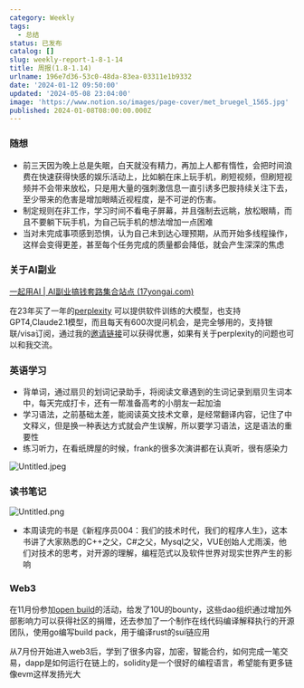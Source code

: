 ```yaml
---
category: Weekly
tags:
  - 总结
status: 已发布
catalog: []
slug: weekly-report-1-8-1-14
title: 周报(1.8-1.14)
urlname: 196e7d36-53c0-48da-83ea-03311e1b9332
date: '2024-01-12 09:50:00'
updated: '2024-05-08 23:04:00'
image: 'https://www.notion.so/images/page-cover/met_bruegel_1565.jpg'
published: 2024-01-08T08:00:00.000Z
---
```


### 随想

- 前三天因为晚上总是失眠，白天就没有精力，再加上人都有惰性，会把时间浪费在快速获得快感的娱乐活动上，比如躺在床上玩手机，刷短视频，但刷短视频并不会带来放松，只是用大量的强刺激信息一直引诱多巴胺持续关注下去，至少带来的危害是增加眼睛近视程度，是不可逆的伤害。
- 制定规则在非工作，学习时间不看电子屏幕，并且强制去远眺，放松眼睛，而且不要躺下玩手机，为自己玩手机的想法增加一点困难
- 当对未完成事项感到恐惧，认为自己未到达心理预期，从而开始多线程操作，这样会变得更差，甚至每个任务完成的质量都会降低，就会产生深深的焦虑

### 关于AI副业


[一起用AI | AI副业搞钱套路集合站点 (17yongai.com)](https://17yongai.com/)


在23年买了一年的[perplexity](https://www.perplexity.ai/) 可以提供软件训练的大模型，也支持GPT4,Claude2.1模型，而且每天有600次提问机会，是完全够用的，支持银联/visa订阅，通过我的[邀请链接](https://perplexity.ai/pro?referral_code=SGJ7X87B)可以获得优惠，如果有关于perplexity的问题也可以和我交流。


### 英语学习

- 背单词，通过扇贝的划词记录助手，将阅读文章遇到的生词记录到扇贝生词本中，每天完成打卡，还有一帮准备高考的小朋友一起加油
- 学习语法，之前基础太差，能阅读英文技术文章，是经常翻译内容，记住了中文释义，但是换一种表达方式就会产生误解，所以要学习语法，这是语法的重要性
- 练习听力，在看纸牌屋的时候，frank的很多次演讲都在认真听，很有感染力

![Untitled.jpeg](https://prod-files-secure.s3.us-west-2.amazonaws.com/5d24fe63-e567-4804-86f9-9fdc62e13082/c33f3733-be40-431e-a494-10399ac86f32/Untitled.jpeg?X-Amz-Algorithm=AWS4-HMAC-SHA256&X-Amz-Content-Sha256=UNSIGNED-PAYLOAD&X-Amz-Credential=ASIAZI2LB466YHEEPCC7%2F20250304%2Fus-west-2%2Fs3%2Faws4_request&X-Amz-Date=20250304T213419Z&X-Amz-Expires=3600&X-Amz-Security-Token=IQoJb3JpZ2luX2VjEL3%2F%2F%2F%2F%2F%2F%2F%2F%2F%2FwEaCXVzLXdlc3QtMiJGMEQCIGU8yFLudFE5IQmZOlkxxTU%2B5AEyX6GdNpxhZpy6npvdAiAd%2BUCfRULBzFcrMnLACG4R%2F7ODFsWTqMZ4oFpzmEU58CqIBAj2%2F%2F%2F%2F%2F%2F%2F%2F%2F%2F8BEAAaDDYzNzQyMzE4MzgwNSIMQHVL4VEN%2FUrhHI0mKtwDCbQSEvaRQw%2BQiFsZevIq4pMRase7DKLcR7BAItaC%2FpJh5naFwrE11GnoKYujuadGWOvXtUamSOiq5MTjOd7mulLn69pmQtWN%2B19ycs32l1BF3heWjXgxzJO0BLL1rr9StfYzypuCLC9reJ1tMlAwn5Ie5nv61MJW4Vlp3te%2Fqkgin8FO80iO3HM4wApkN5SEu9vLBO3R3KEJGxFHNWmjVQEa%2Fn9C2BoxHgIxCw03JpvzMdi21iuOuWdM%2Bowze7UZZD8lEeU8usMS6OUSC76U4fyYONzOARY1XW2diuSE%2FNfZc0wmB0gXIU91P7TUxBZp34mBU%2B0Rl1k%2BqnPk5NtkhuAzIv6MsfJf3xpS21Gn%2Bxpz3gwY%2FF1ceLPL1S1PsyQDV%2BZgR72r7Bm5vovIoYH2d5UCwRNlXhKTx9MJZbarzvcBWsuh%2BS6j0YPpwcDPaPR5dpd37D6djh1P%2Fym2iK7rTMpjvn7USBPe48fORL8uND81ktdJ91UEHg0oZQyW3WIYE2GFFZlxMkF28j90MBpFLh50jjLgdWlidN7F8T3UboG17od8MBrKyLTvQhBBzm0YP3ixQZc5ywgd46L%2Fqy2mvz2vf9nNqVd5wYy1SyDibferm7sCiKtfmN6azm0wvNudvgY6pgErzSnE4zedtlljohJXffuPe5VKmzAUF5rA2MlkCIAGT%2BiBz15TMjEhijMygnAjiQ4pjtI4Azkeh%2FR6y%2BGI7nlJVhcqzo6v8gYTygnWxgyGOieF6QsBZz0OKCrH0OdcjJTcXi4zEvyWMAILkZXTBHsk6N09zFvpJ2RA7%2BDWg%2FqI5aSiyaY95FIs%2BC9%2B16CPeOaJ5Fkw6XiUtaw2tYhrXmTH5s4tHETy&X-Amz-Signature=e278d689a0faf75fb9da1443703c7573a2a0c30523d41075b9006b7082072375&X-Amz-SignedHeaders=host&x-id=GetObject)


### 读书笔记


![Untitled.png](https://prod-files-secure.s3.us-west-2.amazonaws.com/5d24fe63-e567-4804-86f9-9fdc62e13082/96aa439a-1c95-4054-aa84-ef4e0c8eb5d1/Untitled.png?X-Amz-Algorithm=AWS4-HMAC-SHA256&X-Amz-Content-Sha256=UNSIGNED-PAYLOAD&X-Amz-Credential=ASIAZI2LB466YHEEPCC7%2F20250304%2Fus-west-2%2Fs3%2Faws4_request&X-Amz-Date=20250304T213419Z&X-Amz-Expires=3600&X-Amz-Security-Token=IQoJb3JpZ2luX2VjEL3%2F%2F%2F%2F%2F%2F%2F%2F%2F%2FwEaCXVzLXdlc3QtMiJGMEQCIGU8yFLudFE5IQmZOlkxxTU%2B5AEyX6GdNpxhZpy6npvdAiAd%2BUCfRULBzFcrMnLACG4R%2F7ODFsWTqMZ4oFpzmEU58CqIBAj2%2F%2F%2F%2F%2F%2F%2F%2F%2F%2F8BEAAaDDYzNzQyMzE4MzgwNSIMQHVL4VEN%2FUrhHI0mKtwDCbQSEvaRQw%2BQiFsZevIq4pMRase7DKLcR7BAItaC%2FpJh5naFwrE11GnoKYujuadGWOvXtUamSOiq5MTjOd7mulLn69pmQtWN%2B19ycs32l1BF3heWjXgxzJO0BLL1rr9StfYzypuCLC9reJ1tMlAwn5Ie5nv61MJW4Vlp3te%2Fqkgin8FO80iO3HM4wApkN5SEu9vLBO3R3KEJGxFHNWmjVQEa%2Fn9C2BoxHgIxCw03JpvzMdi21iuOuWdM%2Bowze7UZZD8lEeU8usMS6OUSC76U4fyYONzOARY1XW2diuSE%2FNfZc0wmB0gXIU91P7TUxBZp34mBU%2B0Rl1k%2BqnPk5NtkhuAzIv6MsfJf3xpS21Gn%2Bxpz3gwY%2FF1ceLPL1S1PsyQDV%2BZgR72r7Bm5vovIoYH2d5UCwRNlXhKTx9MJZbarzvcBWsuh%2BS6j0YPpwcDPaPR5dpd37D6djh1P%2Fym2iK7rTMpjvn7USBPe48fORL8uND81ktdJ91UEHg0oZQyW3WIYE2GFFZlxMkF28j90MBpFLh50jjLgdWlidN7F8T3UboG17od8MBrKyLTvQhBBzm0YP3ixQZc5ywgd46L%2Fqy2mvz2vf9nNqVd5wYy1SyDibferm7sCiKtfmN6azm0wvNudvgY6pgErzSnE4zedtlljohJXffuPe5VKmzAUF5rA2MlkCIAGT%2BiBz15TMjEhijMygnAjiQ4pjtI4Azkeh%2FR6y%2BGI7nlJVhcqzo6v8gYTygnWxgyGOieF6QsBZz0OKCrH0OdcjJTcXi4zEvyWMAILkZXTBHsk6N09zFvpJ2RA7%2BDWg%2FqI5aSiyaY95FIs%2BC9%2B16CPeOaJ5Fkw6XiUtaw2tYhrXmTH5s4tHETy&X-Amz-Signature=091c5a38cf6883c881c4a4391b1ff9fc015eca6ebf02ebb0ad23bfc696317ff2&X-Amz-SignedHeaders=host&x-id=GetObject)

- 本周读完的书是《新程序员004：我们的技术时代，我们的程序人生》，这本书讲了大家熟悉的C++之父，C#之父，Mysql之父，VUE创始人尤雨溪，他们对技术的思考，对开源的理解，编程范式以及软件世界对现实世界产生的影响

### Web3


在11月份参加[open build](https://openbuild.xyz/learn/challenges)的活动，给发了10U的bounty，这些dao组织通过增加外部影响力可以获得社区的捐赠，还去参加了一个制作在线代码编译解释执行的开源团队，使用go编写build pack，用于编译rust的sui链应用


从7月份开始进入web3后，学到了很多内容，加密，智能合约，如何完成一笔交易，dapp是如何运行在链上的，solidity是一个很好的编程语言，希望能有更多链像evm这样发扬光大

